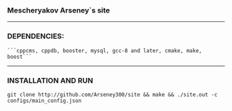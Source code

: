 ### Mescheryakov Arseney`s site
---
### DEPENDENCIES:

    ```cppcms, cppdb, booster, mysql, gcc-8 and later, cmake, make, boost```
    
---
### INSTALLATION AND RUN
```git clone http://github.com/Arseney300/site && make && ./site.out -c configs/main_config.json```
